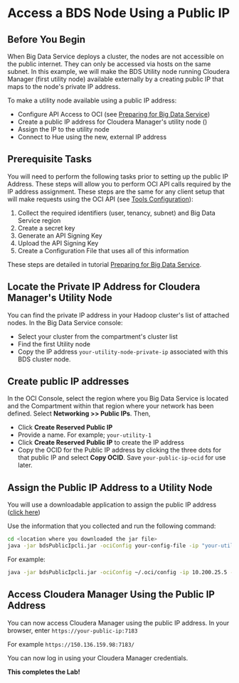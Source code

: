 # Access a BDS Node Using a Public IP

## Before You Begin

When Big Data Service deploys a cluster, the nodes are not accessible on the public internet.  They can only be accessed via hosts on the same subnet.  In this example, we will make the BDS Utility node running Cloudera Manager (first utility node) available externally by a creating public IP that maps to the node's private IP address.

To make a utility node available using a public IP address:
* Configure API Access to OCI (see [Preparing for Big Data Service]())
* Create a public IP address for Cloudera Manager's utility node ()
* Assign the IP to the utility node
* Connect to Hue using the new, external IP address

## Prerequisite Tasks 
You will need to perform the following tasks prior to setting up the public IP Address.  These steps will allow you to perform OCI API calls required by the IP address assignment.  These steps are the same for any client setup that will make requests using the OCI API (see [Tools Configuration](https://docs.cloud.oracle.com/iaas/Content/ToolsConfig.htm)):
1. Collect the required identifiers (user, tenancy, subnet) and Big Data Service region
1. Create a secret key
1. Generate an API Signing Key
1. Upload the API Signing Key
1. Create a Configuration File that uses all of this information

These steps are detailed in tutorial [Preparing for Big Data Service]().

## Locate the Private IP Address for Cloudera Manager's Utility Node
You can find the private IP address in your Hadoop cluster's list of attached nodes.  In the Big Data Service console: 
* Select your cluster from the compartment's cluster list
* Find the first Utility node
* Copy the IP address `your-utility-node-private-ip` associated with this BDS cluster node.


## Create public IP addresses
In the OCI Console, select the region where you Big Data Service is located and the Compartment within that region where your network has been defined.  Select **Networking >> Public IPs**.  Then,
* Click **Create Reserved Public IP**
* Provide a name.  For example; `your-utility-1`
* Click **Create Reserved Public IP** to create the IP address
* Copy the OCID for the Public IP address by clicking the three dots for that public IP and select **Copy OCID**.  Save `your-public-ip-ocid` for use later.


## Assign the Public IP Address to a Utility Node
You will use a downloadable application to assign the public IP address ([click here](https://confluence.oci.oraclecorp.com/pages/viewpage.action?spaceKey=BDSOCI&title=Public+IP+Assignment+and+Un-assignment+On+OCI&preview=/164693968/164871250/bdsPublicIpcli.jar))

Use the information that you collected and run the following command:

```bash
cd <location where you downloaded the jar file>
java -jar bdsPublicIpcli.jar -ociConfig your-config-file -ip "your-utility-node-private-ip" -subnetId "your-subnet-ocid" -operation attach -publicIpId "your-public-ip-ocid"
```

For example:
```bash
java -jar bdsPublicIpcli.jar -ociConfig ~/.oci/config -ip 10.200.25.5 -subnetId "ocid1.subnet.oc1.iad.aaaaaaaacbbbb" -operation attach -publicIpId "ocid1.publicip.oc1.iad.aaaaaaaavxxxxyyyyy"
```
## Access Cloudera Manager Using the Public IP Address
You can now access Cloudera Manager using the public IP address.  In your browser, enter
`https://your-public-ip:7183`

For example
`https://150.136.159.98:7183/`

You can now log in using your Cloudera Manager credentials.

**This completes the Lab!**